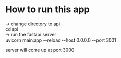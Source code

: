 # How to run this app

-> change directory to api <br>
   cd api <br>
-> run the fastapi server <br>
   uvicorn main:app --reload --host 0.0.0.0 --port 3001 <br>

server will come up at port 3000 <br>
